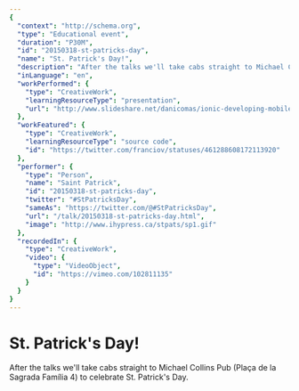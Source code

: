 ```yaml
---
{
  "context": "http://schema.org",
  "type": "Educational event",
  "duration": "P30M",
  "id": "20150318-st-patricks-day",
  "name": "St. Patrick's Day!",
  "description": "After the talks we'll take cabs straight to Michael Collins Pub (Plaça de la Sagrada Família 4) to celebrate St. Patrick's Day.",
  "inLanguage": "en",
  "workPerformed": {
    "type": "CreativeWork",
    "learningResourceType": "presentation",
    "url": "http://www.slideshare.net/danicomas/ionic-developing-mobile-apps-for-the-real-world-daniel-comas"
  },
  "workFeatured": {
    "type": "CreativeWork",
    "learningResourceType": "source code",
    "id": "https://twitter.com/franciov/statuses/461288608172113920"
  },
  "performer": {
    "type": "Person",
    "name": "Saint Patrick",
    "id": "20150318-st-patricks-day",
    "twitter": "#StPatricksDay",
    "sameAs": "https://twitter.com/@#StPatricksDay",
    "url": "/talk/20150318-st-patricks-day.html",
    "image": "http://www.ihypress.ca/stpats/sp1.gif"
  },
  "recordedIn": {
    "type": "CreativeWork",
    "video": {
      "type": "VideoObject",
      "id": "https://vimeo.com/102811135"
    }
  }
}
---
```

# St. Patrick's Day!

After the talks we'll take cabs straight to Michael Collins Pub (Plaça de la Sagrada Família 4) to celebrate St. Patrick's Day.